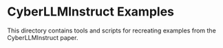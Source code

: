 # CyberLLMInstruct Examples

This directory contains tools and scripts for recreating examples from the CyberLLMInstruct paper.